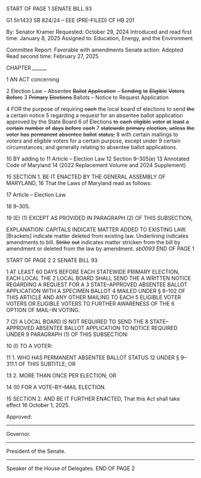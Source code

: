 START OF PAGE 1
SENATE BILL 93

G1 5lr1433
SB 824/24 – EEE (PRE–FILED) CF HB 201

By: Senator Kramer
Requested: October 29, 2024
Introduced and read first time: January 8, 2025
Assigned to: Education, Energy, and the Environment

Committee Report: Favorable with amendments
Senate action: Adopted
Read second time: February 27, 2025

CHAPTER ______

1 AN ACT concerning

2 Election Law – Absentee ~~Ballot~~ ~~Application~~ ~~–~~ ~~Sending~~ ~~to~~ ~~Eligible~~ ~~Voters~~ ~~Before~~
3 ~~Primary~~ ~~Elections~~ Ballots – Notice to Request Application

4 FOR the purpose of requiring ~~each~~ the local board of elections to send ~~the~~ a certain notice
5 regarding a request for an absentee ballot application approved by the State Board
6 of Elections ~~to~~ ~~each~~ ~~eligible~~ ~~voter~~ ~~at~~ ~~least~~ ~~a~~ ~~certain~~ ~~number~~ ~~of~~ ~~days~~ ~~before~~ ~~each~~
7 ~~statewide~~ ~~primary~~ ~~election,~~ ~~unless~~ ~~the~~ ~~voter~~ ~~has~~ ~~permanent~~ ~~absentee~~ ~~ballot~~ ~~status;~~
8 with certain mailings to voters and eligible voters for a certain purpose, except under
9 certain circumstances; and generally relating to absentee ballot applications.

10 BY adding to
11 Article – Election Law
12 Section 9–305(e)
13 Annotated Code of Maryland
14 (2022 Replacement Volume and 2024 Supplement)

15 SECTION 1. BE IT ENACTED BY THE GENERAL ASSEMBLY OF MARYLAND,
16 That the Laws of Maryland read as follows:

17 Article – Election Law

18 9–305.

19 (E) (1) EXCEPT AS PROVIDED IN PARAGRAPH (2) OF THIS SUBSECTION,

EXPLANATION: CAPITALS INDICATE MATTER ADDED TO EXISTING LAW.
[Brackets] indicate matter deleted from existing law.
Underlining indicates amendments to bill.
~~Strike~~ ~~out~~ indicates matter stricken from the bill by amendment or deleted from the law by
amendment. *sb0093*
END OF PAGE 1

START OF PAGE 2
2 SENATE BILL 93

1 AT LEAST 60 DAYS BEFORE EACH STATEWIDE PRIMARY ELECTION, EACH LOCAL THE
2 LOCAL BOARD SHALL SEND THE A WRITTEN NOTICE REGARDING A REQUEST FOR A
3 STATE–APPROVED ABSENTEE BALLOT APPLICATION WITH A SPECIMEN BALLOT
4 MAILED UNDER § 8–102 OF THIS ARTICLE AND ANY OTHER MAILING TO EACH
5 ELIGIBLE VOTER VOTERS OR ELIGIBLE VOTERS TO FURTHER AWARENESS OF THE
6 OPTION OF MAIL–IN VOTING.

7 (2) A LOCAL BOARD IS NOT REQUIRED TO SEND THE
8 STATE–APPROVED ABSENTEE BALLOT APPLICATION TO NOTICE REQUIRED UNDER
9 PARAGRAPH (1) OF THIS SUBSECTION:

10 (I) TO A VOTER:

11 1. WHO HAS PERMANENT ABSENTEE BALLOT STATUS
12 UNDER § 9–311.1 OF THIS SUBTITLE; OR

13 2. MORE THAN ONCE PER ELECTION; OR

14 (II) FOR A VOTE–BY–MAIL ELECTION.

15 SECTION 2. AND BE IT FURTHER ENACTED, That this Act shall take effect
16 October 1, 2025.

Approved:

________________________________________________________________________________
Governor.

________________________________________________________________________________
President of the Senate.

________________________________________________________________________________
Speaker of the House of Delegates.
END OF PAGE 2